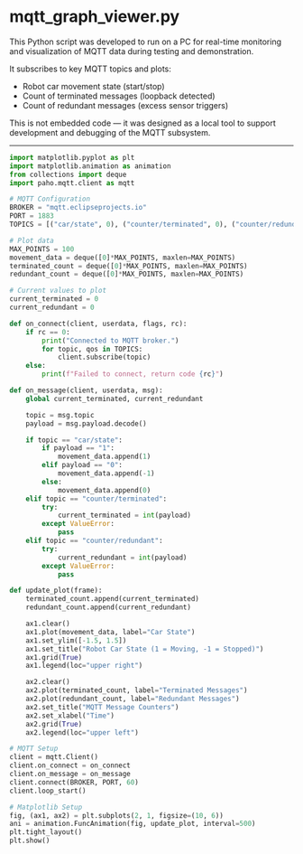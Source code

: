 # mqtt_graph_viewer.py

This Python script was developed to run on a PC for real-time monitoring and visualization of MQTT data during testing and demonstration.

It subscribes to key MQTT topics and plots:
- Robot car movement state (start/stop)
- Count of terminated messages (loopback detected)
- Count of redundant messages (excess sensor triggers)

This is not embedded code — it was designed as a local tool to support development and debugging of the MQTT subsystem.

---

```python
import matplotlib.pyplot as plt
import matplotlib.animation as animation
from collections import deque
import paho.mqtt.client as mqtt

# MQTT Configuration
BROKER = "mqtt.eclipseprojects.io"
PORT = 1883
TOPICS = [("car/state", 0), ("counter/terminated", 0), ("counter/redundant", 0)]

# Plot data
MAX_POINTS = 100
movement_data = deque([0]*MAX_POINTS, maxlen=MAX_POINTS)
terminated_count = deque([0]*MAX_POINTS, maxlen=MAX_POINTS)
redundant_count = deque([0]*MAX_POINTS, maxlen=MAX_POINTS)

# Current values to plot
current_terminated = 0
current_redundant = 0

def on_connect(client, userdata, flags, rc):
    if rc == 0:
        print("Connected to MQTT broker.")
        for topic, qos in TOPICS:
            client.subscribe(topic)
    else:
        print(f"Failed to connect, return code {rc}")

def on_message(client, userdata, msg):
    global current_terminated, current_redundant

    topic = msg.topic
    payload = msg.payload.decode()

    if topic == "car/state":
        if payload == "1":
            movement_data.append(1)
        elif payload == "0":
            movement_data.append(-1)
        else:
            movement_data.append(0)
    elif topic == "counter/terminated":
        try:
            current_terminated = int(payload)
        except ValueError:
            pass
    elif topic == "counter/redundant":
        try:
            current_redundant = int(payload)
        except ValueError:
            pass

def update_plot(frame):
    terminated_count.append(current_terminated)
    redundant_count.append(current_redundant)

    ax1.clear()
    ax1.plot(movement_data, label="Car State")
    ax1.set_ylim([-1.5, 1.5])
    ax1.set_title("Robot Car State (1 = Moving, -1 = Stopped)")
    ax1.grid(True)
    ax1.legend(loc="upper right")

    ax2.clear()
    ax2.plot(terminated_count, label="Terminated Messages")
    ax2.plot(redundant_count, label="Redundant Messages")
    ax2.set_title("MQTT Message Counters")
    ax2.set_xlabel("Time")
    ax2.grid(True)
    ax2.legend(loc="upper left")

# MQTT Setup
client = mqtt.Client()
client.on_connect = on_connect
client.on_message = on_message
client.connect(BROKER, PORT, 60)
client.loop_start()

# Matplotlib Setup
fig, (ax1, ax2) = plt.subplots(2, 1, figsize=(10, 6))
ani = animation.FuncAnimation(fig, update_plot, interval=500)
plt.tight_layout()
plt.show()
